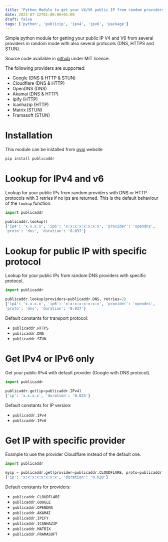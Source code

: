 ```yaml
---
title: "Python Module to get your V4/V6 public IP from random providers in several ways (DNS, HTTPS or STUN)"
date: 2023-07-22T01:00:00+01:00
draft: false
tags: ['python', 'publicip', 'ipv4', 'ipv6', 'package']
---
```


Simple python module for getting your public IP V4 and V6 from several providers in random mode with also several protocols (DNS, HTTPS and STUN).

Source code available in [github](https://github.com/dmachard/python-publicaddr/tree/main) under MIT licence.

The following providers are supported:
- Google (DNS & HTTP & STUN)
- Cloudflare (DNS & HTTP)
- OpenDNS (DNS)
- Akamai (DNS & HTTP)
- Ipify (HTTP)
- Icanhazip (HTTP)
- Matrix (STUN)
- Framasoft (STUN)

# Installation

This module can be installed from [pypi](https://pypi.org/project/publicaddr/) website

```bash
pip install publicaddr
```

# Lookup for IPv4 and v6

Lookup for your public IPs from random providers with DNS or HTTP protocols with 3 retries if no ips are returned.
This is the default behaviour of the `lookup` function.

```python
import publicaddr

publicaddr.lookup()
{'ip4': 'x.x.x.x', 'ip6': 'x:x:x:x:x:x:x:x', 'provider': 'opendns',
'proto': 'dns', 'duration': '0.037'}
```

# Lookup for public IP with specific protocol

Lookup for your public IPs from random DNS providers with specific protocol.

```python
import publicaddr

publicaddr.lookup(providers=publicaddr.DNS, retries=2)
{'ip4': 'x.x.x.x', 'ip6': 'x:x:x:x:x:x:x:x', 'provider': 'opendns',
'proto': 'dns', 'duration': '0.037'}
```

Default constants for transport protocol:
- `publicaddr.HTTPS`
- `publicaddr.DNS`
- `publicaddr.STUN`

# Get IPv4 or IPv6 only

Get your public IPv4 with default provider (Google with DNS protocol).

```python
import publicaddr

publicaddr.get(ip=publicaddr.IPv4)
{'ip': 'x.x.x.x', 'duration': '0.025'}
```

Default constants for IP version:
- `publicaddr.IPv4`
- `publicaddr.IPv6`

# Get IP with specific provider

Example to use the provider Cloudflare instead of the default one.

```python
import publicaddr

myip = publicaddr.get(provider=publicaddr.CLOUDFLARE, proto=publicaddr.DNS)
{'ip': 'x:x:x:x:x:x:x:x', 'duration': '0.020'}
```

Default constants for providers:
- `publicaddr.CLOUDFLARE`
- `publicaddr.GOOGLE`
- `publicaddr.OPENDNS`
- `publicaddr.AKAMAI`
- `publicaddr.IPIFY`
- `publicaddr.ICANHAZIP`
- `publicaddr.MATRIX`
- `publicaddr.FRAMASOFT`